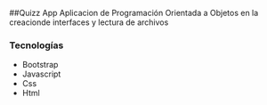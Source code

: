 ##Quizz App
Aplicacion de Programación Orientada a Objetos en la creacionde interfaces y lectura de archivos
### Tecnologías

- Bootstrap
- Javascript
- Css
- Html
